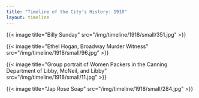 ```yaml
---
title: "Timeline of the City's History: 1918"
layout: timeline
---
```


{{< image title="Billy Sunday" src="/img/timeline/1918/small/351.jpg" >}}

{{< image title="Ethel Hogan, Broadway Murder Witness" src="/img/timeline/1918/small/96.jpg" >}}

{{< image title="Group portrait of Women Packers in the Canning Department of Libby, McNeil, and Libby" src="/img/timeline/1918/small/11.jpg" >}}

{{< image title="Jap Rose Soap" src="/img/timeline/1918/small/284.jpg" >}}
